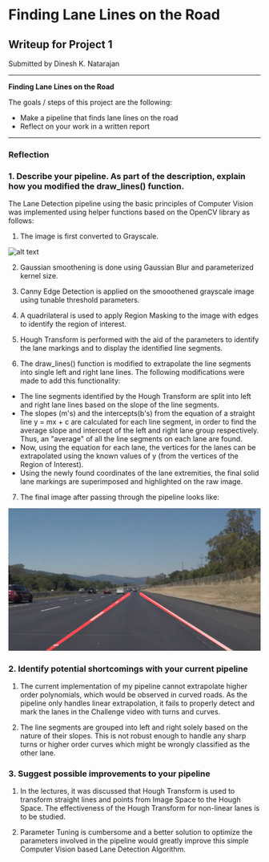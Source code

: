 # **Finding Lane Lines on the Road** 

## Writeup for Project 1

Submitted by Dinesh K. Natarajan

---

**Finding Lane Lines on the Road**

The goals / steps of this project are the following:
* Make a pipeline that finds lane lines on the road
* Reflect on your work in a written report


[//]: # (Image References)

[image1]: ./examples/grayscale.jpg "Grayscale"
[image2]: ./test_images_output/solidWhiteRight.jpg 

---

### Reflection

### 1. Describe your pipeline. As part of the description, explain how you modified the draw_lines() function.

The Lane Detection pipeline using the basic principles of Computer Vision was implemented using helper functions based on the OpenCV library as follows: 

1. The image is first converted to Grayscale. 

![alt text][image1]


2. Gaussian smoothening is done using Gaussian Blur and parameterized kernel size.

3. Canny Edge Detection is applied on the smooothened grayscale image using tunable threshold parameters.

4. A quadrilateral is used to apply Region Masking to the image with edges to identify the region of interest.

5. Hough Transform is performed with the aid of the parameters to identify the lane markings and to display the identified line segments.

6. The draw_lines() function is modified to extrapolate the line segments into single left and right lane lines. The following modifications were made to add this functionality: 

* The line segments identified by the Hough Transform are split into left and right lane lines based on the slope of the line segments. 
* The slopes (m's) and the intercepts(b's) from the equation of a straight line y = mx + c are calculated for each line segment, in order to find the average slope and intercept of the left and right lane group respectively. Thus, an "average" of all the line segments on each lane are found. 
* Now, using the equation for each lane, the vertices for the lanes can be extrapolated using the known values of y (from the vertices of the Region of Interest). 
* Using the newly found coordinates of the lane extremities, the final solid lane markings are superimposed and highlighted on the raw image. 

7. The final image after passing through the pipeline looks like: 

![alt text][image2]



### 2. Identify potential shortcomings with your current pipeline

1. The current implementation of my pipeline cannot extrapolate higher order polynomials, which would be observed in curved roads. As the pipeline only handles linear extrapolation, it fails to properly detect and mark the lanes in the Challenge video with turns and curves. 

2. The line segments are grouped into left and right solely based on the nature of their slopes. This is not robust enough to handle any sharp turns or higher order curves which might be wrongly classified as the other lane. 


### 3. Suggest possible improvements to your pipeline

1. In the lectures, it was discussed that Hough Transform is used to transform straight lines and points from Image Space to the Hough Space. The effectiveness of the Hough Transform for non-linear lanes is to be studied.  

2. Parameter Tuning is cumbersome and a better solution to optimize the parameters involved in the pipeline would greatly improve this simple Computer Vision based Lane Detection Algorithm. 
